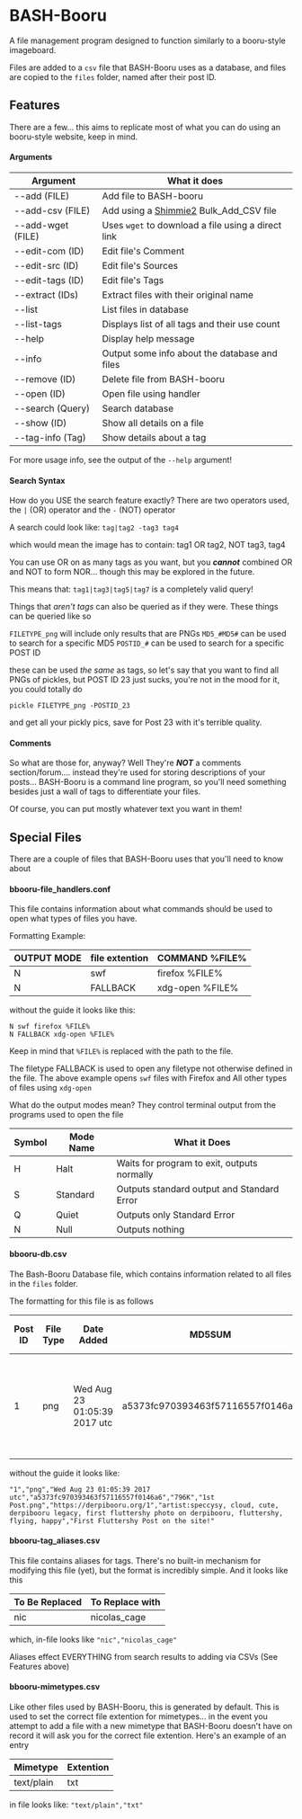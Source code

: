 # BASH-Booru
A file management program designed to function similarly to a booru-style imageboard.

Files are added to a `csv` file that BASH-Booru uses as a database, and files are copied to the `files` folder, named after their post ID.

## Features
There are a few... this aims to replicate most of what you can do using an booru-style website, keep in mind.

#### Arguments

| Argument | What it does |
| --- | ---- |
| --add (FILE) | Add file to BASH-booru |
| --add-csv (FILE) | Add using a [Shimmie2](https://github.com/shish/shimmie2) Bulk_Add_CSV file |
| --add-wget (FILE) | Uses `wget` to download a file using a direct link |
| --edit-com (ID) | Edit file's Comment |
| --edit-src (ID) | Edit file's Sources |
| --edit-tags (ID) | Edit file's Tags |
| --extract (IDs) | Extract files with their original name |
| --list | List files in database |
| --list-tags | Displays list of all tags and their use count |
| --help | Display help message |
| --info | Output some info about the database and files |
| --remove (ID) | Delete file from BASH-booru |
| --open (ID) | Open file using handler |
| --search (Query) | Search database |
| --show (ID) | Show all details on a file |
| --tag-info (Tag) | Show details about a tag |

For more usage info, see the output of the `--help` argument!

#### Search Syntax
How do you USE the search feature exactly?
There are two operators used, the `|` (OR) operator and the `-` (NOT) operator

A search could look like: `tag|tag2 -tag3 tag4`

which would mean the image has to contain: tag1 OR tag2, NOT tag3, tag4

You can use OR on as many tags as you want, but you ***cannot*** combined OR and NOT to form NOR... though this may be explored in the future.

This means that: `tag1|tag3|tag5|tag7` is a completely valid query!

Things that *aren't tags* can also be queried as if they were.
These things can be queried like so

`FILETYPE_png` will include only results that are PNGs
`MD5_#MD5#` can be used to search for a specific MD5
`POSTID_#` can be used to search for a specific POST ID

these can be used *the same* as tags, so let's say that you want to find all PNGs of pickles, but POST ID 23 just sucks, you're not in the mood for it, you could totally do

`pickle FILETYPE_png -POSTID_23`

and get all your pickly pics, save for Post 23 with it's terrible quality.

#### Comments
So what are those for, anyway? Well They're ***NOT*** a comments section/forum.... instead they're used for storing descriptions of your posts... BASH-Booru is a command line program, so you'll need something besides just a wall of tags to differentiate your files.

Of course, you can put mostly whatever text you want in them!

## Special Files
There are a couple of files that BASH-Booru uses that you'll need to know about

#### bbooru-file_handlers.conf
This file contains information about what commands should be used to open what types
of files you have.

Formatting Example:

| OUTPUT MODE | file extention | COMMAND %FILE% |
| --- | --- | --- |
| N | swf | firefox %FILE% |
| N | FALLBACK | xdg-open %FILE% |

without the guide it looks like this:

```
N swf firefox %FILE%
N FALLBACK xdg-open %FILE%
```

Keep in mind that `%FILE%` is replaced with the path to the file.

The filetype FALLBACK is used to open any filetype not otherwise defined in the file.
The above example opens `swf` files with Firefox and All other types of files using `xdg-open`

What do the output modes mean? They control terminal output from the programs used to open the file

| Symbol | Mode Name | What it Does |
| --- | --- | --- |
| H | Halt | Waits for program to exit, outputs normally |
| S | Standard | Outputs standard output and Standard Error |
| Q | Quiet | Outputs only Standard Error |
| N | Null | Outputs nothing |

#### bbooru-db.csv
The Bash-Booru Database file, which contains information related to all files in the `files` folder.

The formatting for this file is as follows

| Post ID | File Type | Date Added | MD5SUM | File Size | Original File Name | Source URLs | Tags | Comment |
| --- | --- | --- | --- | --- | --- | --- | --- | --- |
| 1 | png | Wed Aug 23 01:05:39 2017 utc | a5373fc970393463f57116557f0146a6 | 796K | 1st Post.png  | https://derpibooru.org/1 | artist:speccysy, cloud, cute, derpibooru legacy, first fluttershy photo on derpibooru, fluttershy, flying, happy | First Fluttershy Post on the site! |

without the guide it looks like:

```"1","png","Wed Aug 23 01:05:39 2017 utc","a5373fc970393463f57116557f0146a6","796K","1st Post.png","https://derpibooru.org/1","artist:speccysy, cloud, cute, derpibooru legacy, first fluttershy photo on derpibooru, fluttershy, flying, happy","First Fluttershy Post on the site!"```

#### bbooru-tag_aliases.csv
This file contains aliases for tags. There's no built-in mechanism for modifying this file (yet), but the format is incredibly simple. And it looks like this

| To Be Replaced | To Replace with |
| --- | --- |
| nic | nicolas_cage |

which, in-file looks like `"nic","nicolas_cage"`

Aliases effect EVERYTHING from search results to adding via CSVs (See Features above)

#### bbooru-mimetypes.csv
Like other files used by BASH-Booru, this is generated by default. This is used to set the correct file extention for mimetypes... in the event you attempt to add a file with a new mimetype that BASH-Booru doesn't have on record it will ask you for the correct file extention.
Here's an example of an entry


| Mimetype | Extention |
| --- | --- |
| text/plain | txt |

in file looks like: `"text/plain","txt"`
